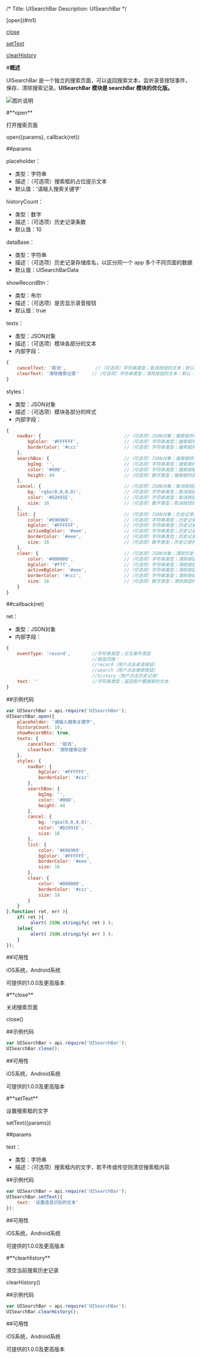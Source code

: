 /*
Title: UISearchBar
Description: UISearchBar
*/
<div class="outline">
[open](#m1)

[close](#m3)

[setText](#m2)

[clearHistory](#m4)
</div>

#**概述**

UISearchBar 是一个独立的搜索页面，可以返回搜索文本，监听录音按钮事件，保存、清除搜索记录。**UISearchBar 模块是 searchBar 模块的优化版。**

![图片说明](/img/docImage/searchBar.jpg)

<div id="m1"></div>
#**open**

打开搜索页面

open({params}, callback(ret))

##params

placeholder：

- 类型：字符串
- 描述：（可选项）搜索框的占位提示文本
- 默认值：'请输入搜索关键字'

historyCount：

- 类型：数字
- 描述：（可选项）历史记录条数
- 默认值：10

dataBase：

- 类型：字符串
- 描述：（可选项）历史记录存储库名，以区分同一个 app 多个不同页面的数据
- 默认值：UISearchBarData

showRecordBtn：

- 类型：布尔
- 描述：（可选项）是否显示录音按钮
- 默认值：true

texts：

- 类型：JSON对象
- 描述：（可选项）模块各部分的文本
- 内部字段：

```js
{
    cancelText: '取消',           //（可选项）字符串类型；取消按钮的文本；默认：'取消'  
    clearText: '清除搜索记录'     //（可选项）字符串类型；清除按钮的文本；默认：'清除搜索记录'
}
```

styles：

- 类型：JSON对象
- 描述：（可选项）模块各部分的样式
- 内部字段：

```js
{
    navBar: {                               //（可选项）JSON对象；搜索框所在的导航条样式
        bgColor: '#FFFFFF',                 //（可选项）字符串类型；搜索框所在的导航条背景色，支持rgb，rgba，#；默认：'#FFFFFF'
        borderColor: '#ccc'                 //（可选项）字符串类型；搜索框所在的导航条边框颜色，支持rgb，rgba，#；默认：'#CCCCCC'
    },
    searchBox: {                            //（可选项）JSON对象；搜索框样式
        bgImg: '',                          //（可选项）字符串类型；搜索框的背景图片，要求本地路径（fs://，widget://）；默认：自带背景图片
        color: '#000',                      //（可选项）字符串类型；搜索框输入文本的颜色，支持rgb，rgba，#；默认：'#000000'
        height: 44                          //（可选项）数字类型；搜索框的高度；默认：44
    },
    cancel: {                               //（可选项）JSON对象；取消按钮的样式
        bg: 'rgba(0,0,0,0)',                //（可选项）字符串类型；取消按钮的背景，支持rgb，rgba，#，图片路径（本地路径，支持fs://，widget://）；默认：'rgba(0,0,0,0)'
        color: '#D2691E',                   //（可选项）字符串类型；取消按钮的字体颜色，支持rgb，rgba，#；默认：'#D2691E'
        size: 16                            //（可选项）数字类型；取消按钮的字体大小；默认：16
    },
    list: {                                 //（可选项）JSON对象；历史记录列表的样式
        color: '#696969',                   //（可选项）字符串类型；历史记录列表的文本颜色，支持rgb，rgba，#；默认：'#696969'
        bgColor: '#FFFFFF',                 //（可选项）字符串类型；历史记录列表的背景色，支持rgb，rgba，#；默认：'#FFFFFF'
        activeBgColor: '#eee',              //（可选项）字符串类型；历史记录列表按下时的背景色，支持rgb，rgba，#；默认：'#EEEEEE'
        borderColor: '#eee',                //（可选项）字符串类型；历史记录列表的边框颜色，支持rgb，rgba，#；默认：'#EEEEEE'
        size: 16                            //（可选项）数字类型；历史记录列表的字体大小；默认：16
    },
    clear: {                                //（可选项）JSON对象；清除历史记录按钮的样式
        color: '#000000',                   //（可选项）字符串类型；清除按钮的字体颜色，支持rgb，rgba，#；默认：'#000000'
        bgColor: '#fff',                    //（可选项）字符串类型；清除按钮的背景色，支持rgb，rgba，#；默认：'#FFFFFF'
        activeBgColor: '#eee',              //（可选项）字符串类型；清除按钮按下时的背景色，支持rgb，rgba，#；默认：'#EEEEEE'
        borderColor: '#ccc',                //（可选项）字符串类型；清除按钮的下边框颜色，支持rgb，rgba，#；默认：'#CCCCCC'
        size: 16                            //（可选项）数字类型；清除按钮的字体大小；默认：16
    }
}
```

##callback(ret)

ret：

- 类型：JSON对象
- 内部字段：

```js
{
	eventType: 'record',        //字符串类型；交互事件类型
                                //取值范围：
                                //record（用户点击录音按钮）
                                //search（用户点击搜索按钮）
                                //history（用户点击历史记录）
	text: ''                    //字符串类型；返回用户要搜索的文本
}
```

##示例代码

```js
var UISearchBar = api.require('UISearchBar');
UISearchBar.open({
    placeholder: '请输入搜索关键字',
    historyCount: 10,
    showRecordBtn: true,
    texts: {
        cancelText: '取消',
        clearText: '清除搜索记录'
    },
    styles: {
        navBar: {
            bgColor: '#FFFFFF',
            borderColor: '#ccc'
        },
        searchBox: {
            bgImg: '',
            color: '#000',
            height: 44
        },
        cancel: {
            bg: 'rgba(0,0,0,0)',
            color: '#D2691E',
            size: 16
        },
        list: {
            color: '#696969',
            bgColor: '#FFFFFF',
            borderColor: '#eee',
            size: 16
        },
        clear: {
            color: '#000000',
            borderColor: '#ccc',
            size: 16
        }
    }
},function( ret, err ){
	if( ret ){
         alert( JSON.stringify( ret ) );
    }else{
         alert( JSON.stringify( err ) );
    } 
});
```

##可用性

iOS系统，Android系统

可提供的1.0.0及更高版本

<div id="m3"></div>
#**close**

关闭搜索页面

close()

##示例代码

```js
var UISearchBar = api.require('UISearchBar');
UISearchBar.close();
```

##可用性

iOS系统，Android系统

可提供的1.0.0及更高版本

<div id="m2"></div>
#**setText**

设置搜索框的文字

setText({params})

##params

text：

- 类型：字符串
- 描述：（可选项）搜索框内的文字，若不传或传空则清空搜索框内容

##示例代码

```js
var UISearchBar = api.require('UISearchBar');
UISearchBar.setText({
    text: '设置语音识别的文本'
});
```

##可用性

iOS系统，Android系统

可提供的1.0.0及更高版本

<div id="m4"></div>
#**clearHistory**

清空当前搜索历史记录

clearHistory()

##示例代码

```js
var UISearchBar = api.require('UISearchBar');
UISearchBar.clearHistory();
```

##可用性

iOS系统，Android系统

可提供的1.0.0及更高版本
